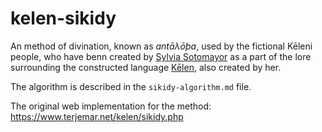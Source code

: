 # kelen-sikidy

An method of divination, known as *antāλōþa*, used by the fictional Kēleni people, who have benn created by [Sylvia Sotomayor][sylvia] as a part of the lore surrounding the constructed language [Kēlen][kelen], also created by her.

The algorithm is described in the `sikidy-algorithm.md` file.

The original web implementation for the method: https://www.terjemar.net/kelen/sikidy.php

[kelen]: https://www.terjemar.net/kelen/kelen.php
[sylvia]: https://docs.google.com/forms/d/e/1FAIpQLSevX9fpoibtWJLsXsCWZ8tQpLk_z2w3Wyt0XWoolMrNHMgAXg/viewform